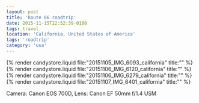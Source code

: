 ```yaml
---
layout: post
title: 'Route 66 roadtrip'
date: 2015-11-15T22:52:39-0100
tags: travel
location: 'California, United States of America'
tags: 'roadtrip'
category: 'usa'
---
```


{% render candystore.liquid file:"20151105_IMG_6093_california" title:"" %}
{% render candystore.liquid file:"20151106_IMG_6120_california" title:"" %}
{% render candystore.liquid file:"20151106_IMG_6279_california" title:"" %}
{% render candystore.liquid file:"20151107_IMG_6401_california" title:"" %}

Camera: Canon EOS 700D, Lens: Canon EF 50mm f/1.4 USM

